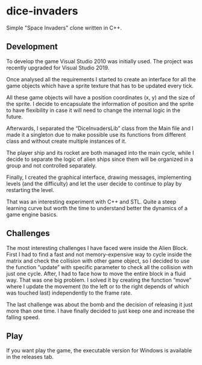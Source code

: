 # dice-invaders

Simple "Space Invaders" clone written in C++.

## Development

To develop the game Visual Studio 2010 was initially used. The project was recently upgraded for Visual Studio 2019.

Once analysed all the requirements I started to create an interface for all the game objects which have a sprite texture that has to be updated every tick.

All these game objects will have a position coordinates (x, y) and the size of the sprite. I decide to encapsulate the information of position and the sprite to have flexibility in case it will need to change the internal logic in the future.

Afterwards, I separated the “DiceInvadersLib” class from the Main file and I made it a singleton due to make possible use its functions from different class and without create multiple instances of it.

The player ship and its rocket are both managed into the main cycle, while I decide to separate the logic of alien ships since them will be organized in a group and not controlled separately.

Finally, I created the graphical interface, drawing messages, implementing levels (and the difficulty) and let the user decide to continue to play by restarting the level.

That was an interesting experiment with C++ and STL. Quite a steep learning curve but worth the time to understand better the dynamics of a game engine basics.

## Challenges

The most interesting challenges I have faced were inside the Alien Block. First I had to find a fast and not memory-expensive way to cycle inside the matrix and check the collision with other game object, so I decided to use the function “update” with specific parameter to check all the collision with just one cycle. After, I had to face how to move the entire block in a fluid way. That was one big problem. I solved it by creating the function “move” where I update the movement (to the left or to the right depends of which was touched last) independently to the frame rate.

The last challenge was about the bomb and the decision of releasing it just more than one time. I have finally decided to just keep one and increase the falling speed.

## Play

If you want play the game, the executable version for Windows is available in the releases tab.
